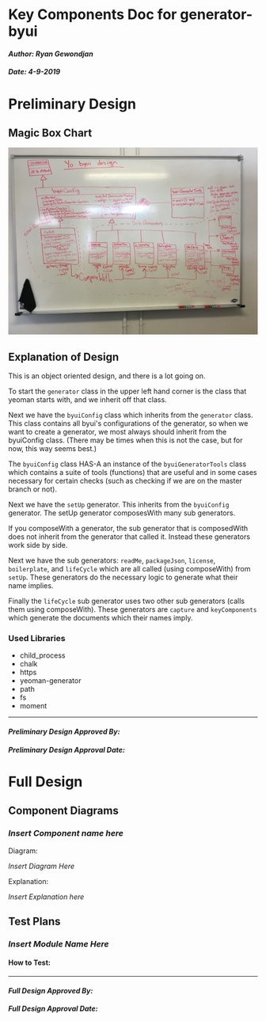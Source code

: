 # Key Components Doc for generator-byui
#### *Author: Ryan Gewondjan*
#### *Date: 4-9-2019*

# Preliminary Design

## Magic Box Chart

![UML Diagram](./yoProjectUMLDiagram.JPG)

<!-- Think through the process as much as makes sense, and then create a magic box chart with the whiteboard and place it here. -->

## Explanation of Design

This is an object oriented design, and there is a lot going on.

To start the ```generator``` class in the upper left hand corner is the class that yeoman starts with, and we inherit off that class.

Next we have the ```byuiConfig``` class which inherits from the ```generator``` class. This class contains all byui's configurations of the generator, so when we want to create a generator, we most always should inherit from the byuiConfig class. (There may be times when this is not the case, but for now, this way seems best.)

The ```byuiConfig``` class HAS-A an instance of the ```byuiGeneratorTools``` class which contains a suite of tools (functions) that are useful and in some cases necessary for certain checks (such as checking if we are on the master branch or not).

Next we have the ```setUp``` generator. This inherits from the ```byuiConfig``` generator. The setUp generator composesWith many sub generators.

If you composeWith a generator, the sub generator that is composedWith does not inherit from the generator that called it. Instead these generators work side by side.

Next we have the sub generators: ```readMe```, ```packageJson```, ```license```, ```boilerplate```, and ```lifeCycle``` which are all called (using composeWith) from ```setUp```.  These generators do the necessary logic to generate what their name implies.

Finally the ```lifeCycle``` sub generator uses two other sub generators (calls them using composeWith). These generators are ```capture``` and ```keyComponents``` which generate the documents which their names imply.

### Used Libraries

- child_process
- chalk
- https
- yeoman-generator
- path
- fs
- moment


-----

#### *Preliminary Design Approved By:* 
#### *Preliminary Design Approval Date:*

# Full Design

## Component Diagrams
<!-- Diagrams and companion explanations for all Key Components.
These would include information about inputs, outputs, and what a function does for every major function. -->

<!-- For each component, the following template will be followed: (In other words, the template below will repeat for each component)-->

### *Insert Component name here*

Diagram:

*Insert Diagram Here*

Explanation:

*Insert Explanation here*

<!-- For a future release:
## Test Plans
For each major function the test plan template will be as follows (in other words the template below will repeat for each test) 
### *Insert name of component here (e.g. convertIdToCourseObject function)*
#### Test 1: *Insert Test name here*
Summary: 
 *Insert Test Summary Here*
 Type: *Insert Type here (Unit Test, Manual Test, Selenium/Puppeteer test (Overkill?))* 
Procedure:
1. *Insert Steps here*
1. *and here*
1. *and here*
Expected Outcome:
*Insert Expected Outcome here*
-->

## Test Plans

### *Insert Module Name Here*
#### How to Test:


-----

#### *Full Design Approved By:* 
#### *Full Design Approval Date:*


<!-- Diagram Types:
 - Data Flow (I think this will be the most popular)
 - Structure Charts (This is really good for showing input and output of every function)
 - UML Class Diagram (a must for object oriented projects) -->



